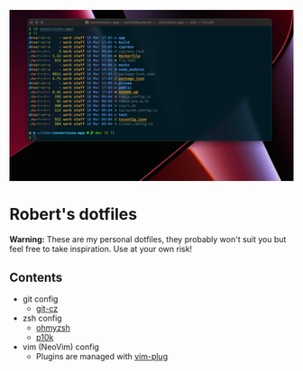 ![zsh screenshot](./images/screenshot.png)

# Robert's dotfiles

**Warning:** These are my personal dotfiles, they probably won't suit you but feel free to take inspiration. Use at your own risk!

## Contents
- git config
  - [git-cz](https://github.com/streamich/git-cz)
- zsh config
  - [ohmyzsh](https://ohmyz.sh)
  - [p10k](https://github.com/romkatv/powerlevel10k)
- vim (NeoVim) config
  - Plugins are managed with [vim-plug](https://github.com/junegunn/vim-plug)
